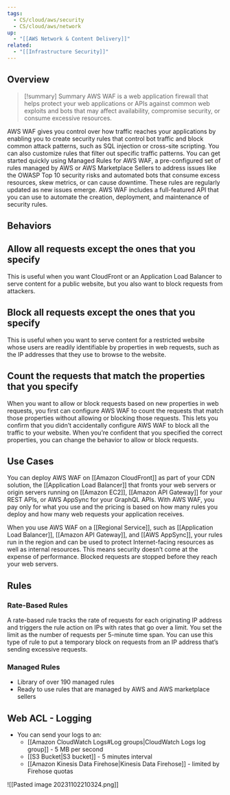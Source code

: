 ```yaml
---
tags:
  - CS/cloud/aws/security
  - CS/cloud/aws/network
up:
  - "[[AWS Network & Content Delivery]]"
related:
  - "[[Infrastructure Security]]"
---
```

## Overview

>[!summary] Summary
>AWS WAF is a web application firewall that helps protect your web applications or APIs against common web exploits and bots that may affect availability, compromise security, or consume excessive resources. 

AWS WAF gives you control over how traffic reaches your applications by enabling you to create security rules that control bot traffic and block common attack patterns, such as SQL injection or cross-site scripting. You can also customize rules that filter out specific traffic patterns. You can get started quickly using Managed Rules for AWS WAF, a pre-configured set of rules managed by AWS or AWS Marketplace Sellers to address issues like the OWASP Top 10 security risks and automated bots that consume excess resources, skew metrics, or can cause downtime. These rules are regularly updated as new issues emerge. AWS WAF includes a full-featured API that you can use to automate the creation, deployment, and maintenance of security rules.

## Behaviors

## Allow all requests except the ones that you specify
This is useful when you want CloudFront or an Application Load Balancer to serve content for a public website, but you also want to block requests from attackers.

## Block all requests except the ones that you specify
This is useful when you want to serve content for a restricted website whose users are readily identifiable by properties in web requests, such as the IP addresses that they use to browse to the website.

## Count the requests that match the properties that you specify
When you want to allow or block requests based on new properties in web requests, you first can configure AWS WAF to count the requests that match those properties without allowing or blocking those requests. This lets you confirm that you didn’t accidentally configure AWS WAF to block all the traffic to your website. When you’re confident that you specified the correct properties, you can change the behavior to allow or block requests.

## Use Cases

You can deploy AWS WAF on [[Amazon CloudFront]] as part of your CDN solution, the [[Application Load Balancer]] that fronts your web servers or origin servers running on [[Amazon EC2]], [[Amazon API Gateway]] for your REST APIs, or AWS AppSync for your GraphQL APIs. With AWS WAF, you pay only for what you use and the pricing is based on how many rules you deploy and how many web requests your application receives.

When you use AWS WAF on a [[Regional Service]], such as [[Application Load Balancer]], [[Amazon API Gateway]], and [[AWS AppSync]], your rules run in the region and can be used to protect Internet-facing resources as well as internal resources. This means security doesn’t come at the expense of performance. Blocked requests are stopped before they reach your web servers.

## Rules

### Rate-Based Rules 

A rate-based rule tracks the rate of requests for each originating IP address and triggers the rule action on IPs with rates that go over a limit. You set the limit as the number of requests per 5-minute time span. You can use this type of rule to put a temporary block on requests from an IP address that’s sending excessive requests.

### Managed Rules
- Library of over 190 managed rules
- Ready to use rules that are managed by AWS and AWS marketplace sellers


## Web ACL - Logging

- You can send your logs to an:
	- [[Amazon CloudWatch Logs#Log groups|CloudWatch Logs log group]] - 5 MB per second
	- [[S3 Bucket|S3 bucket]] - 5 minutes interval
	- [[Amazon Kinesis Data Firehose|Kinesis Data Firehose]] - limited by Firehose quotas

![[Pasted image 20231102210324.png]]

